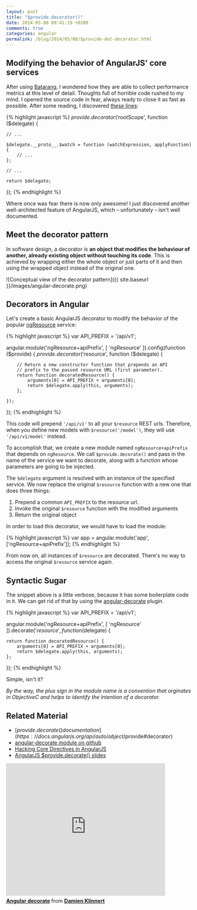 ```yaml
---
layout: post
title: "$provide.decorator()"
date: 2014-05-08 09:41:19 +0200
comments: true
categories: angular
permalink: /blog/2014/05/08/$provide-dot-decorator.html
---
```


## Modifying the behavior of AngularJS' core services

After using [Batarang](https://chrome.google.com/webstore/detail/angularjs-batarang/ighdmehidhipcmcojjgiloacoafjmpfk), I wondered how they are able to collect performance metrics at this level of detail. Thoughts full of horrible code rushed to my mind. I opened the source code in fear, always ready to close it as fast as possible. After some reading, I discovered [these lines](https://github.com/angular/angularjs-batarang/blob/master/js/inject/debug.js#L712):

{% highlight javascript %}
$provide.decorator('$rootScope', function ($delegate) {

    // ...

    $delegate.__proto__.$watch = function (watchExpression, applyFunction) {
    	// ...
    };

    // ...

    return $delegate;
});
{% endhighlight %}

Where once was fear there is now only awesome! I just discovered another well-architected feature of AngularJS, which &ndash; unfortunately &ndash; isn't well documented.


## Meet the decorator pattern

In software design, a decorator is **an object that modifies the behaviour of another, already existing object without touching its code**. This is achieved by wrapping either the whole object or just parts of it and then using the wrapped object instead of the original one.

![Conceptual view of the decorator pattern]({{ site.baseurl }}/images/angular-decorate.png)


## Decorators in Angular

Let's create a basic AngularJS decorator to modify the behavior of the popular [ngResource](https://docs.angularjs.org/api/ngResource/service/$resource) service:

{% highlight javascript %}
var API_PREFIX = '/api/v1';

angular.module('ngResource+apiPrefix', [
    'ngResource'
]).config(function ($provide) {
	$provide.decorator('$resource', function ($delegate) {
	
		// Return a new constructor function that prepends an API
		// prefix to the passed resource URL (first parameter).
    	return function decoratedResource() {
        	arguments[0] = API_PREFIX + arguments[0];
	        return $delegate.apply(this, arguments);
    	};
    
	});
});
{% endhighlight %}

This code will prepend `'/api/v1'` to all your `$resource` REST urls. Therefore, when you define new models with `$resource('/model')`, they will use `'/api/v1/model'` instead.

To accomplish that, we create a new module named `ngResource+apiPrefix` that depends on `ngResource`. We call `$provide.decorate()` and pass in the name of the service we want to decorate, along with a function whose parameters are going to be injected.

The `$delegate` argument is resolved with an instance of the specified service. We now replace the original `$resource`  function with a new one that does three things:

1. Prepend a common `API_PREFIX` to the resource url.
2. Invoke the original `$resource` function with the modified arguments
3. Return the original object

In order to load this decorator, we would have to load the module:

{% highlight javascript %}
var app = angular.module('app', ['ngResource+apiPrefix']);
{% endhighlight %}

From now on, all instances of `$resource` are decorated. There's no way to access the original `$resource` service again.


## Syntactic Sugar

The snippet above is a little verbose, because it has some boilerplate code in it. We can get rid of that by using the [angular-decorate](https://github.com/damienklinnert/angular-decorate) plugin.


{% highlight javascript %}
var API_PREFIX = '/api/v1';

angular.module('ngResource+apiPrefix', [
    'ngResource'
]).decorate('$resource', function ($delegate) {
	
    return function decoratedResource() {
        arguments[0] = API_PREFIX + arguments[0];
        return $delegate.apply(this, arguments);
    };
    
});
{% endhighlight %}

Simple, isn't it?

*By the way, the plus sign in the module name is a convention that orginates in ObjectiveC and helps to identify the intention of a decorator.*


## Related Material

 - [$provide.decorate() documentation](https://docs.angularjs.org/api/auto/object/$provide#decorator)
 - [angular-decorate module on github](https://github.com/damienklinnert/angular-decorate)
 - [Hacking Core Directives in AngularJS](http://briantford.com/blog/angular-hacking-core.html?utm_source=javascriptweekly&utm_medium=email)
 - [AngularJS $provide.decorate() slides](https://www.slideshare.net/damienklinnert/angular-decorate)

 
<iframe src="http://www.slideshare.net/slideshow/embed_code/33332055" width="427" height="356" frameborder="0" marginwidth="0" marginheight="0" scrolling="no" style="border:1px solid #CCC; border-width:1px 1px 0; margin-bottom:5px; max-width: 100%;" allowfullscreen> </iframe> <div style="margin-bottom:5px"> <strong> <a href="https://www.slideshare.net/damienklinnert/angular-decorate" title="Angular decorate" target="_blank">Angular decorate</a> </strong> from <strong><a href="http://www.slideshare.net/damienklinnert" target="_blank">Damien Klinnert</a></strong> </div>
